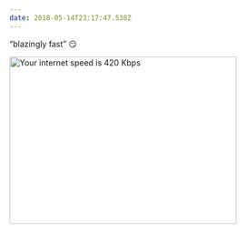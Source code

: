 ```yaml
---
date: 2018-05-14T23:17:47.538Z
---
```


“blazingly fast” 😏

<img src="/assets/img/notes/blazingly-fast.png" srcset="/assets/img/notes/blazingly-fast@2x.png 2x" alt="Your internet speed is 420 Kbps" width="400" height="294">
